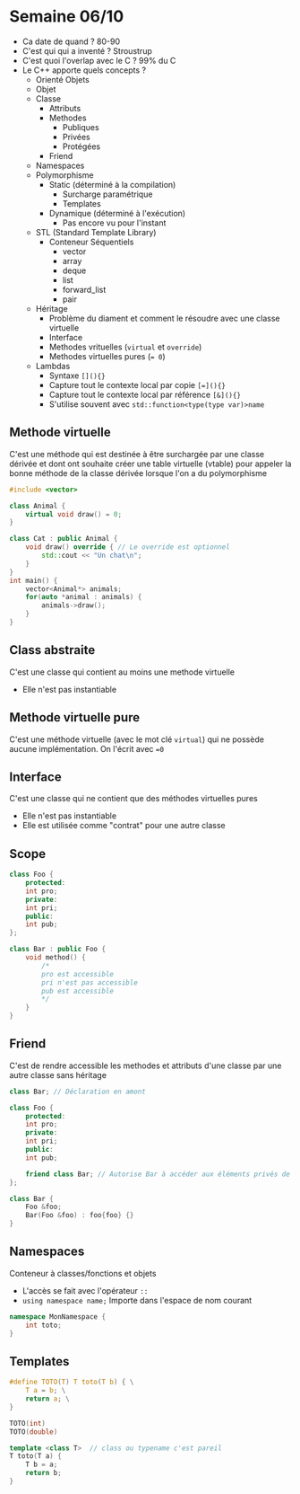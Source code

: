 # Semaine 06/10

- Ca date de quand ? 80-90
- C'est qui qui a inventé ? Stroustrup
- C'est quoi l'overlap avec le C ? 99% du C
- Le C++ apporte quels concepts ? 
  - Orienté Objets
  - Objet
  - Classe
    - Attributs
    - Methodes
      - Publiques
      - Privées
      - Protégées
    - Friend
  - Namespaces
  - Polymorphisme
    - Static (déterminé à la compilation)
      - Surcharge paramétrique
      - Templates
    - Dynamique (déterminé à l'exécution)
      - Pas encore vu pour l'instant
  - STL (Standard Template Library)
    - Conteneur Séquentiels
      - vector
      - array
      - deque
      - list
      - forward_list
      - pair
  - Héritage
    - Problème du diament et comment le résoudre avec une classe virtuelle
    - Interface
    - Methodes vrituelles (`virtual` et `override`)
    - Methodes virtuelles pures (`= 0`)
  - Lambdas
    - Syntaxe `[](){}`
    - Capture tout le contexte local par copie `[=](){}`
    - Capture tout le contexte local par référence `[&](){}`
    - S'utilise souvent avec `std::function<type(type var)>name`
  
## Methode virtuelle 

C'est une méthode qui est destinée à être surchargée par une classe dérivée
et dont ont souhaite créer une table virtuelle (vtable) pour appeler la bonne méthode de la classe dérivée lorsque l'on a du polymorphisme

```cpp
#include <vector>

class Animal {
    virtual void draw() = 0;
}

class Cat : public Animal {
    void draw() override { // Le override est optionnel
        std::cout << "Un chat\n";
    }
}
int main() {
    vector<Animal*> animals;
    for(auto *animal : animals) {
        animals->draw();
    }
}
```


## Class abstraite

C'est une classe qui contient au moins une methode virtuelle

- Elle n'est pas instantiable
  
## Methode virtuelle pure

C'est une méthode virtuelle (avec le mot clé `virtual`) qui ne possède aucune implémentation. On l'écrit avec `=0`

## Interface

C'est une classe qui ne contient que des méthodes virtuelles pures

- Elle n'est pas instantiable
- Elle est utilisée comme "contrat" pour une autre classe


## Scope

```cpp
class Foo {
    protected:
    int pro;
    private: 
    int pri;
    public:
    int pub;
};

class Bar : public Foo {
    void method() {
        /*
        pro est accessible
        pri n'est pas accessible
        pub est accessible
        */
    }
}
```

## Friend

C'est de rendre accessible les methodes et attributs d'une classe
par une autre classe sans héritage

```cpp
class Bar; // Déclaration en amont

class Foo {
    protected:
    int pro;
    private: 
    int pri;
    public:
    int pub;

    friend class Bar; // Autorise Bar à accéder aux éléments privés de Foo
};

class Bar {
    Foo &foo;
    Bar(Foo &foo) : foo{foo} {}
}
```

## Namespaces

Conteneur à classes/fonctions et objets

- L'accès se fait avec l'opérateur `::`
- `using namespace name;` Importe dans l'espace de nom courant 

```cpp
namespace MonNamespace {
    int toto;
}
```

## Templates

```c
#define TOTO(T) T toto(T b) { \
    T a = b; \
    return a; \
}

TOTO(int)
TOTO(double)
```

```cpp
template <class T>  // class ou typename c'est pareil
T toto(T a) {
    T b = a;
    return b;
}
```
